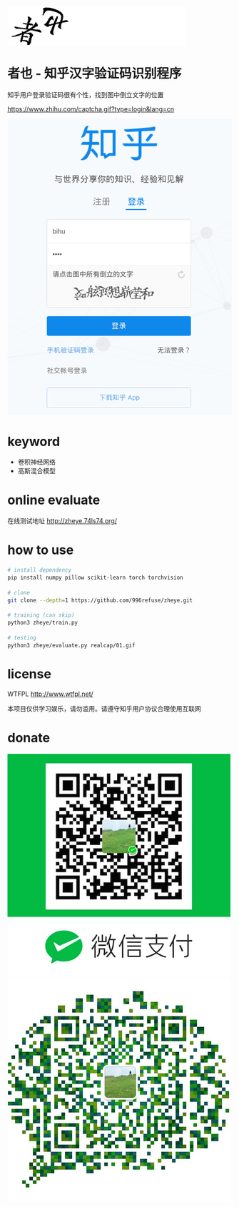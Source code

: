![image](https://raw.githubusercontent.com/996refuse/zheye/master/logo.png)

# 者也 - 知乎汉字验证码识别程序

知乎用户登录验证码很有个性，找到图中倒立文字的位置

https://www.zhihu.com/captcha.gif?type=login&lang=cn

![image](https://raw.githubusercontent.com/996refuse/zheye/master/zhihu.png)

# keyword

* 卷积神经网络
* 高斯混合模型

# online evaluate

在线测试地址 http://zheye.74ls74.org/

# how to use

```bash
# install dependency
pip install numpy pillow scikit-learn torch torchvision

# clone
git clone --depth=1 https://github.com/996refuse/zheye.git

# training (can skip)
python3 zheye/train.py

# testing
python3 zheye/evaluate.py realcap/01.gif
```

# license 

WTFPL
http://www.wtfpl.net/

本项目仅供学习娱乐，请勿滥用。请遵守知乎用户协议合理使用互联网

# donate

![image](https://raw.githubusercontent.com/996refuse/zheye/master/donate.png)
![image](https://raw.githubusercontent.com/996refuse/zheye/master/wechat.png)
